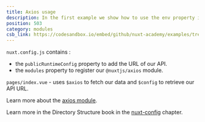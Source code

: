 ```yaml
---
title: Axios usage
description: In the first example we show how to use the env property in our `nuxt.config.js` file to add the URL of our API so that we can then easily make calls to it without having to use the URL on our page
position: 503
category: modules
csb_link: https://codesandbox.io/embed/github/nuxt-academy/examples/tree/master/modules/axios-usage
---
```


<example-intro></example-intro>

`nuxt.config.js` contains :

- the `publicRuntimeConfig` property to add the URL of our API.
- the `modules` property to register our `@nuxtjs/axios` module.

`pages/index.vue` - uses `$axios` to fetch our data and `$config` to retrieve our API URL.

<base-alert type="next">

Learn more about the [axios module](https://axios.nuxtjs.org/).

</base-alert>

<base-alert type="next">

Learn more in the Directory Structure book in the [nuxt-config](/docs/2.x/directory-structure/nuxt-config) chapter.

</base-alert>

<code-sandbox :src="csb_link"></code-sandbox>

